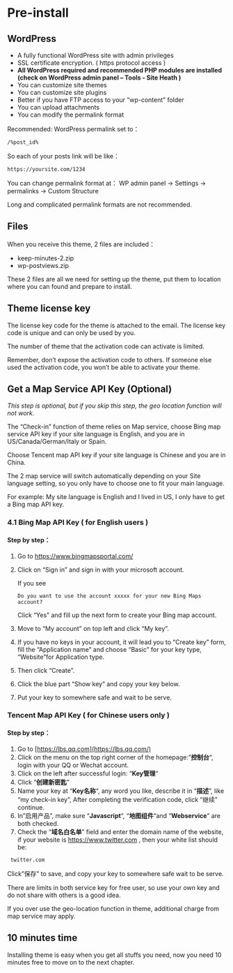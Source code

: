# Pre-install

## WordPress

- A fully functional WordPress site with admin privileges
- SSL certificate encryption. ( https protocol access )
- **All WordPress required and recommended PHP modules are installed (check on WordPress admin panel – Tools - Site Heath )**
- You can customize site themes
- You can customize site plugins
- Better if you have FTP access to your “wp-content” folder
- You can upload attachments
- You can modify the permalink format

Recommended: WordPress permalink set to：

```
/%post_id%
```

So each of your posts link will be like：

```
https://yoursite.com/1234
```

You can change permalink format at： WP admin panel -> Settings -> permalinks -> Custom Structure

Long and complicated permalink formats are not recommended.

## Files

When you receive this theme, 2 files are included：

- keep-minutes-2.zip
- wp-postviews.zip

These 2 files are all we need for setting up the theme, put them to location where you can found and prepare to install.

## Theme license key

The license key code for the theme is attached to the email. The license key code is unique and can only be used by you.

The number of theme that the activation code can activate is limited.

Remember, don’t expose the activation code to others. If someone else used the activation code, you won’t be able to activate your theme.

## Get a Map Service API Key (Optional)

*This step is optional, but if you skip this step, the geo location function will not work.*

The “Check-in” function of theme relies on Map service, choose Bing map service API key if your site language is English, and you are in US/Canada/German/Italy or Spain.

Choose Tencent map API key if your site language is Chinese and you are in China.

The 2 map service will switch automatically depending on your Site language setting, so you only have to choose one to fit your main language.

For example: My site language is English and I lived in US, I only have to get a Bing map API key.

### 4.1 Bing Map API Key ( for English users )

#### Step by step：

1. Go to https://www.bingmapsportal.com/

2. Click on “Sign in” and sign in with your microsoft account.

   If you see

   ```
   Do you want to use the account xxxxx for your new Bing Maps account?
   ```

   Click “Yes” and fill up the next form to create your Bing map account.

3. Move to “My account” on top left and click “My key”.

4. If you have no keys in your account, it will lead you to “Create key” form, fill the “Application name” and choose “Basic” for your key type, “Website”for Application type.

5. Then click “Create”.

6. Click the blue part “Show key” and copy your key below.

7. Put your key to somewhere safe and wait to be serve.

 

### Tencent Map API Key ( for Chinese users only )

#### Step by step：

1. Go to [https://lbs.qq.com](https://lbs.qq.com/)
2. Click on the menu on the top right corner of the homepage:”**控制台**“, login with your QQ or Wechat account.
3. Click on the left after successful login: “**Key管理**“
4. Click “**创建新密匙**”
5. Name your key at “**Key名称**“, any word you like, describe it in “**描述**”, like “my check-in key”, After completing the verification code, click “继续” continue.
6. In”启用产品”, make sure “**Javascript**“, “**地图组件**“and “**Webservice**” are both checked.
7. Check the “**域名白名单**” field and enter the domain name of the website, if your website is https://www.twitter.com , then your white list should be:

```
 twitter.com
```

Click”保存” to save, and copy your key to somewhere safe wait to be serve.

 

There are limits in both service key for free user, so use your own key and do not share with others is a good idea.

If you over use the geo-location function in theme, additional charge from map service may apply.

## 10 minutes time

Installing theme is easy when you get all stuffs you need, now you need 10 minutes free to move on to the next chapter.